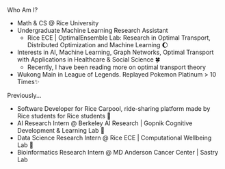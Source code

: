 <!--
**KataTech/KataTech** is a ✨ _special_ ✨ repository because its `README.md` (this file) appears on your GitHub profile.

Here are some ideas to get you started:

- 🔭 I’m currently working on ...
- 🌱 I’m currently learning ...
- 👯 I’m looking to collaborate on ...
- 🤔 I’m looking for help with ...
- 💬 Ask me about ...
- 📫 How to reach me: ...
- 😄 Pronouns: ...
- ⚡ Fun fact: ...
-->

Who Am I?
* Math & CS @ Rice University
* Undergraduate Machine Learning Research Assistant 
  * Rice ECE | OptimalEnsemble Lab: Research in Optimal Transport, Distributed Optimization and Machine Learning 🌔
* Interests in AI, Machine Learning, Graph Networks, Optimal Transport with Applications in Healthcare & Social Science 🍀
  * Recently, I have been reading more on optimal transport theory
* Wukong Main in League of Legends. Replayed Pokemon Platinum > 10 Times✨

Previously... 
  * Software Developer for Rice Carpool, ride-sharing platform made by Rice students for Rice students 🚙
  * AI Research Intern @ Berkeley AI Research | Gopnik Cognitive Development & Learning Lab 🌹
  * Data Science Research Intern @ Rice ECE | Computational Wellbeing Lab 🔮
  * Bioinformatics Research Intern @ MD Anderson Cancer Center | Sastry Lab
